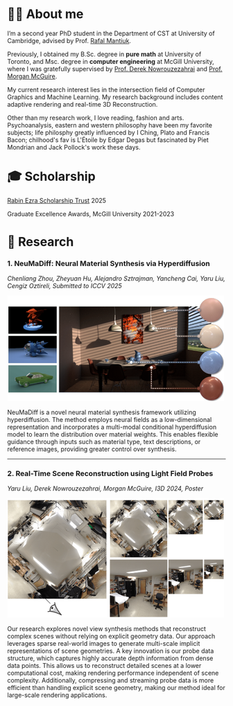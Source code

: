 <!-- ---
permalink: /cv/
title: "CV"
---

Tempor velit sint sunt ipsum tempor enim ad qui ullamco. Est dolore anim ad velit duis dolore minim sunt aliquip amet commodo labore. Ut eu pariatur aute ea aute excepteur laborum. Esse ea esse excepteur minim mollit qui cillum excepteur ex dolore magna. Labore deserunt fugiat incididunt incididunt sint ea. Consequat dolore aute laboris quis proident quis non et est consectetur ex eiusmod sit culpa.

Cupidatat ea do et in excepteur in. Ad nostrud ut est esse eu duis ea sunt eiusmod. Aliquip tempor veniam sint elit fugiat. Velit incididunt laboris amet incididunt labore dolore irure velit excepteur commodo deserunt laborum. Consectetur eu fugiat veniam veniam Lorem labore magna eiusmod. Ea occaecat reprehenderit pariatur consectetur minim labore ut aliquip.
 -->
<!-- "Aren't the pleasures of the affections greater than the pleasures of the senses? And aren't the pleasures of the intellect greater than the pleasures of the affections?" -->



<!-- Update:

I will probably join University of Cambridge for CS PhD this coming October! Shoot me a message if you want to chat about academics, startup, vc, fashion etc.  -->


# 💁‍♀️ About me

I’m a second year PhD student in the Department of CST at University of Cambridge, advised by Prof. [Rafal Mantiuk](https://www.cl.cam.ac.uk/~rkm38/).

Previously, I obtained my B.Sc. degree in **pure math** at University of Toronto, and Msc. degree in **computer engineering** at McGill University, where I was gratefully supervised by [Prof. Derek Nowrouzezahrai](https://www.cim.mcgill.ca/~derek/) and [Prof. Morgan McGuire](https://casual-effects.com/morgan/index.html).

My current research interest lies in the intersection field of Computer Graphics and Machine Learning. My research background includes content adaptive rendering and real-time 3D Reconstruction.

Other than my research work, I love reading, fashion and arts. Psychoanalysis, eastern and western philosophy have been my favorite subjects; life philosphy greatly influenced by I Ching, Plato and Francis Bacon; chilhood's fav is L'Étoile by Edgar Degas but fascinated by Piet Mondrian and Jack Pollock's work these days.

# 🎓 Scholarship

[Rabin Ezra Scholarship Trust](https://sites.google.com/view/rabin-ezra-scholarship-trust) 2025

Graduate Excellence Awards, McGill University 2021-2023


<!-- ## Research
### 1. NeuMaDiff: Neural Material Synthesis via Hyperdiffusion
<img src="assets/images/neumadiff.png" width="500">   
Chenliang Zhou, Zheyuan Hu, Alejandro Sztrajman, Yancheng Cai, Yaru Liu, Cengiz Oztireli -->

# 🧪 Research

### **1. NeuMaDiff: Neural Material Synthesis via Hyperdiffusion**
<!-- Chenliang Zhou, Zheyuan Hu, Alejandro Sztrajman, Yancheng Cai, Yaru Liu, Cengiz Oztireli<br>  
Submitted to ICCV 2025<br> -->
*Chenliang Zhou, Zheyuan Hu, Alejandro Sztrajman, Yancheng Cai, Yaru Liu, Cengiz Oztireli, Submitted to ICCV 2025* 

<img src="assets/images/neumadiff.png" width="500">  

<!-- NeuMaDiff is a novel **neural material synthesis framework** utilizing **hyperdiffusion**. The method employs **neural fields** as a low-dimensional representation and incorporates a **multi-modal conditional hyperdiffusion model** to learn the distribution over material weights.  
This enables **flexible guidance** through inputs such as **material type, text descriptions, or reference images**, providing greater control over material synthesis. -->

NeuMaDiff is a novel neural material synthesis framework utilizing hyperdiffusion. The method employs
neural fields as a low-dimensional representation and incorporates a multi-modal conditional hyperdiffusion model
to learn the distribution over material weights. This enables
flexible guidance through inputs such as material type, text
descriptions, or reference images, providing greater control
over synthesis. 

---

### 2. Real-Time Scene Reconstruction using Light Field Probes
*Yaru Liu, Derek Nowrouzezahrai, Morgan McGuire, I3D 2024, Poster*

<img src="assets/images/i3d_cover.png" width="500">   

Our research explores novel view synthesis methods that reconstruct complex scenes without relying on explicit geometry data. Our approach leverages sparse real-world images to generate multi-scale implicit representations of scene geometries.
A key innovation is our probe data structure, which captures highly accurate depth information from dense data points. This allows us to reconstruct detailed scenes at a lower computational cost, making rendering performance independent of scene complexity. Additionally, compressing and streaming probe data is more efficient than handling explicit scene geometry, making our method ideal for large-scale rendering applications.



<!-- studying Computer Engineering. In parallel, I’ve been working as a research assistant at the McGill Graphics Lab (MGL), advised by Prof. Derek Nowrouzezahrai.

I am currently working on the neural representations of 3D scenes and am grateful to be supervised by Prof. Derek Nowrouzezahrai and Prof. Morgan Mcguire. I’m also broadly interested in computer vision and machine learning, and other topics about computer graphics, e.g. rendering, virtual reality, and augmented reality 

Previously, I specialized in mathematics (75% theoretical math, 25% applied math), and minor in computer science at University of Toronto. Before returning to master, I spent some time in the industry, cofounding Willow, Canada's first real estate investing platform, and worked at HSBC Bank Canada.

Other than my research work, I love reading, fashion and arts. Psychoanalysis, eastern and western philosophy have been my favorite subjects; life philosphy greatly influenced by I Ching, Plato and Francis Bacon; chilhood's fav is L'Étoile by Edgar Degas but fascinated by Piet Mondrian and Barnett Newman's work these days.
However, research work is my passion, and rest of them are hobbies.
 -->
